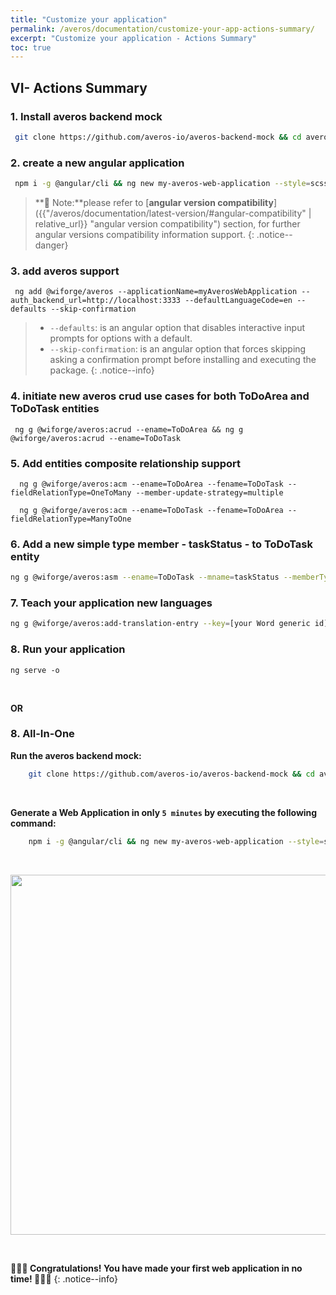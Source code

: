 ```yaml
---
title: "Customize your application"
permalink: /averos/documentation/customize-your-app-actions-summary/
excerpt: "Customize your application - Actions Summary"
toc: true
---
```


## **VI- Actions Summary**

### 1. **Install averos backend mock**
   
   ```bash
    git clone https://github.com/averos-io/averos-backend-mock && cd averos-backend-mock && npm install && npm start
   ```


### 2. **create a new angular application**
   
   ```bash
    npm i -g @angular/cli && ng new my-averos-web-application --style=scss --routing --strict && cd my-averos-web-application
   ```

 >**🚩 Note:**please refer to [**angular version compatibility**]({{"/averos/documentation/latest-version/#angular-compatibility" | relative_url}} "angular version compatibility") section, for further angular versions compatibility information support.
 {: .notice--danger}

### 3. **add averos support**

     ng add @wiforge/averos --applicationName=myAverosWebApplication --auth_backend_url=http://localhost:3333 --defaultLanguageCode=en --defaults --skip-confirmation

> - `--defaults`: is an angular option that disables interactive input prompts for    options with a default.
> - `--skip-confirmation`: is an angular option that forces skipping asking a confirmation prompt before installing and executing the package.
{: .notice--info}

### 4. **initiate new averos crud use cases for both ToDoArea and ToDoTask entities**
    
     ng g @wiforge/averos:acrud --ename=ToDoArea && ng g @wiforge/averos:acrud --ename=ToDoTask

### 5. **Add entities composite relationship support**

      ng g @wiforge/averos:acm --ename=ToDoArea --fename=ToDoTask --fieldRelationType=OneToMany --member-update-strategy=multiple

      ng g @wiforge/averos:acm --ename=ToDoTask --fename=ToDoArea --fieldRelationType=ManyToOne

### 6. **Add a new simple type member - taskStatus - to ToDoTask entity**

   ```bash
   ng g @wiforge/averos:asm --ename=ToDoTask --mname=taskStatus --memberType=enumeration --listOfEnumValues=closed,active,pending
   ``` 

### 7. **Teach your application new languages**

   ```bash
   ng g @wiforge/averos:add-translation-entry --key=[your Word generic id] --value=[Your word in the target language] --lang=[the target language]
   ``` 

###  8. **Run your application**

    ng serve -o

<br/>

**OR** 

### 8. **All-In-One**

**Run the averos backend mock:**

```bash
    git clone https://github.com/averos-io/averos-backend-mock && cd averos-backend-mock && npm install && npm start
```
<br/>

**Generate a Web Application in only `5 minutes` by executing the following command:**

```bash
    npm i -g @angular/cli && ng new my-averos-web-application --style=scss --routing --strict && cd my-averos-web-application && ng add @wiforge/averos --applicationName=myAverosWebApplication --auth_backend_url=http://localhost:3333 --defaultLanguageCode=en --defaults --skip-confirmation && ng g @wiforge/averos:acrud --ename=ToDoArea && ng g @wiforge/averos:acrud --ename=ToDoTask && ng g @wiforge/averos:acm --ename=ToDoArea --fename=ToDoTask --fieldRelationType=OneToMany --member-update-strategy=multiple && ng g @wiforge/averos:acm --ename=ToDoTask --fename=ToDoArea --fieldRelationType=ManyToOne && ng g @wiforge/averos:asm --ename=ToDoTask --mname=taskStatus --memberType=enumeration --listOfEnumValues=closed,active,pending && ng serve -o
```

<br/>

<p align="center">
<img width="1024" height="576" src="{{ site.baseurl }}/assets/inaction/averos.gif">
</p>
<br/> 

**🎉🎉🎉 Congratulations! You have made your first web application in no time! 🎉🎉🎉**
{: .notice--info}